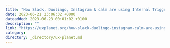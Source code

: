 ```yaml
---
title: "How Slack, Duolingo, Instagram & calm are using Internal Triggers to Improve their Engagement &…"
date: 2023-06-21 23:06:32 +0000
dateadded: 2023-06-23 00:01:02 +0100
description: ""
link: "https://uxplanet.org/how-slack-duolingo-instagram-calm-are-using-internal-triggers-to-improve-their-engagement-a867d31c1ff4?source=rss----819cc2aaeee0---4"
category:
directory: _directory/ux-planet.md
---
```

